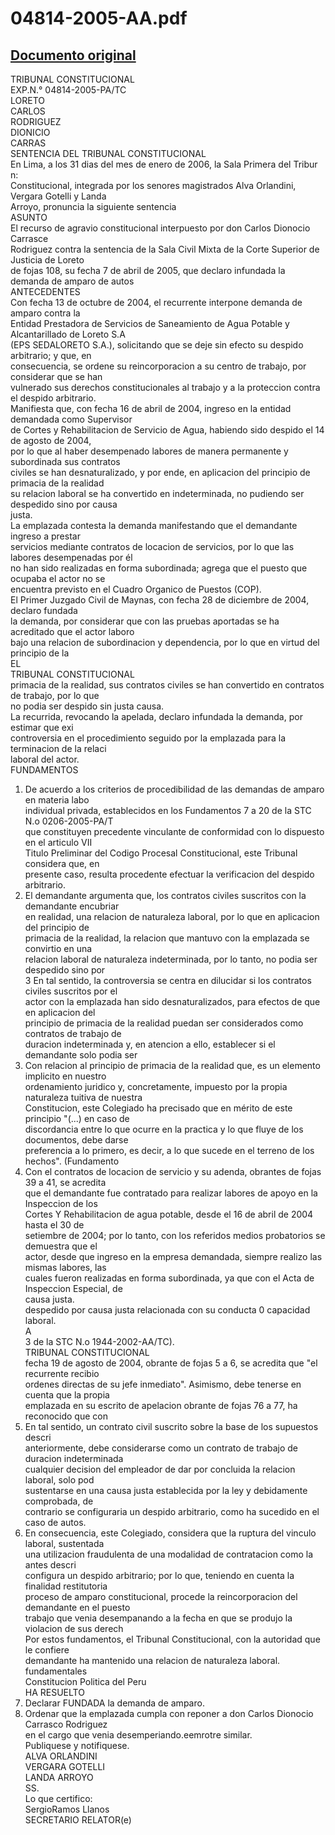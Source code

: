 
04814-2005-AA.pdf
=================
  
[Documento original](https://tc.gob.pe/jurisprudencia/2006/04814-2005-AA.pdf)  
---  
TRIBUNAL CONSTITUCIONAL  
EXP.N.° 04814-2005-PA/TC  
LORETO  
CARLOS  
RODRIGUEZ  
DIONICIO  
CARRAS  
SENTENCIA DEL TRIBUNAL CONSTITUCIONAL  
En Lima, a los 31 dias del mes de enero de 2006, la Sala Primera del Tribur n:  
Constitucional, integrada por los senores magistrados Alva Orlandini, Vergara Gotelli y Landa  
Arroyo, pronuncia la siguiente sentencia  
ASUNTO  
El recurso de agravio constitucional interpuesto por don Carlos Dionocio Carrasce  
Rodriguez contra la sentencia de la Sala Civil Mixta de la Corte Superior de Justicia de Loreto  
de fojas 108, su fecha 7 de abril de 2005, que declaro infundada la demanda de amparo de autos  
ANTECEDENTES  
Con fecha 13 de octubre de 2004, el recurrente interpone demanda de amparo contra la  
Entidad Prestadora de Servicios de Saneamiento de Agua Potable y Alcantarillado de Loreto S.A  
(EPS SEDALORETO S.A.), solicitando que se deje sin efecto su despido arbitrario; y que, en  
consecuencia, se ordene su reincorporacion a su centro de trabajo, por considerar que se han  
vulnerado sus derechos constitucionales al trabajo y a la proteccion contra el despido arbitrario.  
Manifiesta que, con fecha 16 de abril de 2004, ingreso en la entidad demandada como Supervisor  
de Cortes y Rehabilitacion de Servicio de Agua, habiendo sido despido el 14 de agosto de 2004,  
por lo que al haber desempenado labores de manera permanente y subordinada sus contratos  
civiles se han desnaturalizado, y por ende, en aplicacion del principio de primacia de la realidad  
su relacion laboral se ha convertido en indeterminada, no pudiendo ser despedido sino por causa  
justa.  
La emplazada contesta la demanda manifestando que el demandante ingreso a prestar  
servicios mediante contratos de locacion de servicios, por lo que las labores desempenadas por él  
no han sido realizadas en forma subordinada; agrega que el puesto que ocupaba el actor no se  
encuentra previsto en el Cuadro Organico de Puestos (COP).  
El Primer Juzgado Civil de Maynas, con fecha 28 de diciembre de 2004, declaro fundada  
la demanda, por considerar que con las pruebas aportadas se ha acreditado que el actor laboro  
bajo una relacion de subordinacion y dependencia, por lo que en virtud del principio de la  
EL  
TRIBUNAL CONSTITUCIONAL  
primacia de la realidad, sus contratos civiles se han convertido en contratos de trabajo, por lo que  
no podia ser despido sin justa causa.  
La recurrida, revocando la apelada, declaro infundada la demanda, por estimar que exi  
controversia en el procedimiento seguido por la emplazada para la terminacion de la relaci  
laboral del actor.  
FUNDAMENTOS  
1. De acuerdo a los criterios de procedibilidad de las demandas de amparo en materia labo  
individual privada, establecidos en los Fundamentos 7 a 20 de la STC N.o 0206-2005-PA/T  
que constituyen precedente vinculante de conformidad con lo dispuesto en el articulo VII  
Titulo Preliminar del Codigo Procesal Constitucional, este Tribunal considera que, en  
presente caso, resulta procedente efectuar la verificacion del despido arbitrario.  
2. El demandante argumenta que, los contratos civiles suscritos con la demandante encubriar  
en realidad, una relacion de naturaleza laboral, por lo que en aplicacion del principio de  
primacia de la realidad, la relacion que mantuvo con la emplazada se convirtio en una  
relacion laboral de naturaleza indeterminada, por lo tanto, no podia ser despedido sino por  
3 En tal sentido, la controversia se centra en dilucidar si los contratos civiles suscritos por el  
actor con la emplazada han sido desnaturalizados, para efectos de que en aplicacion del  
principio de primacia de la realidad puedan ser considerados como contratos de trabajo de  
duracion indeterminada y, en atencion a ello, establecer si el demandante solo podia ser  
4. Con relacion al principio de primacia de la realidad que, es un elemento implicito en nuestro  
ordenamiento juridico y, concretamente, impuesto por la propia naturaleza tuitiva de nuestra  
Constitucion, este Colegiado ha precisado que en mérito de este principio "(...) en caso de  
discordancia entre lo que ocurre en la practica y lo que fluye de los documentos, debe darse  
preferencia a lo primero, es decir, a lo que sucede en el terreno de los hechos". (Fundamento  
5. Con el contratos de locacion de servicio y su adenda, obrantes de fojas 39 a 41, se acredita  
que el demandante fue contratado para realizar labores de apoyo en la Inspeccion de los  
Cortes Y Rehabilitacion de agua potable, desde el 16 de abril de 2004 hasta el 30 de  
setiembre de 2004; por lo tanto, con los referidos medios probatorios se demuestra que el  
actor, desde que ingreso en la empresa demandada, siempre realizo las mismas labores, las  
cuales fueron realizadas en forma subordinada, ya que con el Acta de Inspeccion Especial, de  
causa justa.  
despedido por causa justa relacionada con su conducta 0 capacidad laboral.  
A  
3 de la STC N.o 1944-2002-AA/TC).  
TRIBUNAL CONSTITUCIONAL  
fecha 19 de agosto de 2004, obrante de fojas 5 a 6, se acredita que "el recurrente recibio  
ordenes directas de su jefe inmediato". Asimismo, debe tenerse en cuenta que la propia  
emplazada en su escrito de apelacion obrante de fojas 76 a 77, ha reconocido que con  
6. En tal sentido, un contrato civil suscrito sobre la base de los supuestos descri  
anteriormente, debe considerarse como un contrato de trabajo de duracion indeterminada  
cualquier decision del empleador de dar por concluida la relacion laboral, solo pod  
sustentarse en una causa justa establecida por la ley y debidamente comprobada, de  
contrario se configuraria un despido arbitrario, como ha sucedido en el caso de autos.  
7. En consecuencia, este Colegiado, considera que la ruptura del vinculo laboral, sustentada  
una utilizacion fraudulenta de una modalidad de contratacion como la antes descri  
configura un despido arbitrario; por lo que, teniendo en cuenta la finalidad restitutoria  
proceso de amparo constitucional, procede la reincorporacion del demandante en el puesto  
trabajo que venia desempanando a la fecha en que se produjo la violacion de sus derech  
Por estos fundamentos, el Tribunal Constitucional, con la autoridad que le confiere  
demandante ha mantenido una relacion de naturaleza laboral.  
fundamentales  
Constitucion Politica del Peru  
HA RESUELTO  
1. Declarar FUNDADA la demanda de amparo.  
2. Ordenar que la emplazada cumpla con reponer a don Carlos Dionocio Carrasco Rodriguez  
en el cargo que venia desemperiando.eemrotre similar.  
Publiquese y notifiquese.  
ALVA ORLANDINI  
VERGARA GOTELLI  
LANDA ARROYO  
SS.  
Lo que certifico:  
SergioRamos Llanos  
SECRETARIO RELATOR(e)